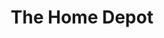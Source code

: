 ---
title: "The Home Depot"
url: /pensacola/the-home-depot-north-davis-highway/
shop: doityourself
---